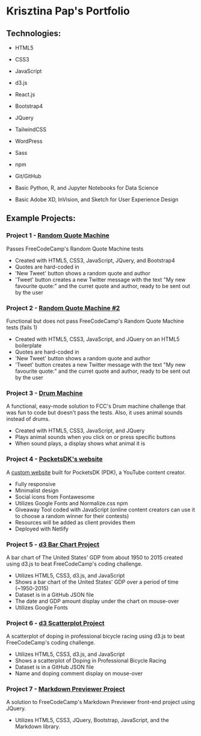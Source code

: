 # Krisztina Pap's Portfolio

## Technologies:
- HTML5
- CSS3
- JavaScript
- d3.js
- React.js
- Bootstrap4
- JQuery
- TailwindCSS
- WordPress
- Sass
- npm
- Git/GitHub

- Basic Python, R, and Jupyter Notebooks for Data Science
- Basic Adobe XD, InVision, and Sketch for User Experience Design

## Example Projects:

### Project 1 - [Random Quote Machine](https://github.com/KrisztinaPap/FCC_RandomQuoteMachine)

Passes FreeCodeCamp's Random Quote Machine tests

- Created with HTML5, CSS3, JavaScript, JQuery, and Bootstrap4
- Quotes are hard-coded in
- 'New Tweet' button shows a random quote and author
- 'Tweet' button creates a new Twitter message with the text "My new favourite quote:" and the curret quote and author, ready to be sent out by the user


### Project 2 - [Random Quote Machine #2](https://github.com/KrisztinaPap/FCC_RandomQuoteMachine_2)

Functional but does not pass FreeCodeCamp's Random Quote Machine tests (fails 1)

- Created with HTML5, CSS3, JavaScript, and JQuery on an HTML5 boilerplate
- Quotes are hard-coded in
- 'New Tweet' button shows a random quote and author
- 'Tweet' button creates a new Twitter message with the text "My new favourite quote:" and the curret quote and author, ready to be sent out by the user


### Project 3 - [Drum Machine](https://github.com/KrisztinaPap/FCC_DrumMachine)

A functional, easy-mode solution to FCC's Drum machine challenge that was fun to code but doesn't pass the tests. Also, it uses animal sounds instead of drums.

- Created with HTML5, CSS3, JavaScript, and JQuery
- Plays animal sounds when you click on or press specific buttons
- When sound plays, a display shows what animal it is


### Project 4 - [PocketsDK's website](https://github.com/KrisztinaPap/PDK-Home)

A [custom website](https://pocketsdk.org) built for PocketsDK (PDK), a YouTube content creator.

- Fully responsive
- Minimalist design
- Social icons from Fontawesome
- Utilizes Google Fonts and Normalize.css npm
- Giveaway Tool coded with JavaScript (online content creators can use it to choose a random winner for their contests)
- Resources will be added as client provides them
- Deployed with Netlify

### Project 5 - [d3 Bar Chart Project](https://github.com/KrisztinaPap/fcc-d3-bar-chart-proj)

A bar chart of The United States' GDP from about 1950 to 2015 created using d3.js to beat FreeCodeCamp's coding challenge.

- Utilizes HTML5, CSS3, d3.js, and JavaScript
- Shows a bar chart of the United States' GDP over a period of time (~1950-2015)
- Dataset is in a GitHub JSON file
- The date and GDP amount display under the chart on mouse-over
- Utilizes Google Fonts

### Project 6 - [d3 Scatterplot Project](https://github.com/KrisztinaPap/fcc-d3-scatterplot-proj)

A scatterplot of doping in professional bicycle racing using d3.js to beat FreeCodeCamp's coding challenge.  

- Utilizes HTML5, CSS3, d3.js, and JavaScript
- Shows a scatterplot of Doping in Professional Bicycle Racing
- Dataset is in a GitHub JSON file
- Name and doping comment display on mouse-over

### Project 7 - [Markdown Previewer Project](https://github.com/KrisztinaPap/fcc-markdown-previewer-proj)

A solution to FreeCodeCamp's Markdown Previewer front-end project using JQuery.

- Utilizes HTML5, CSS3, JQuery, Bootstrap, JavaScript, and the Markdown library.
